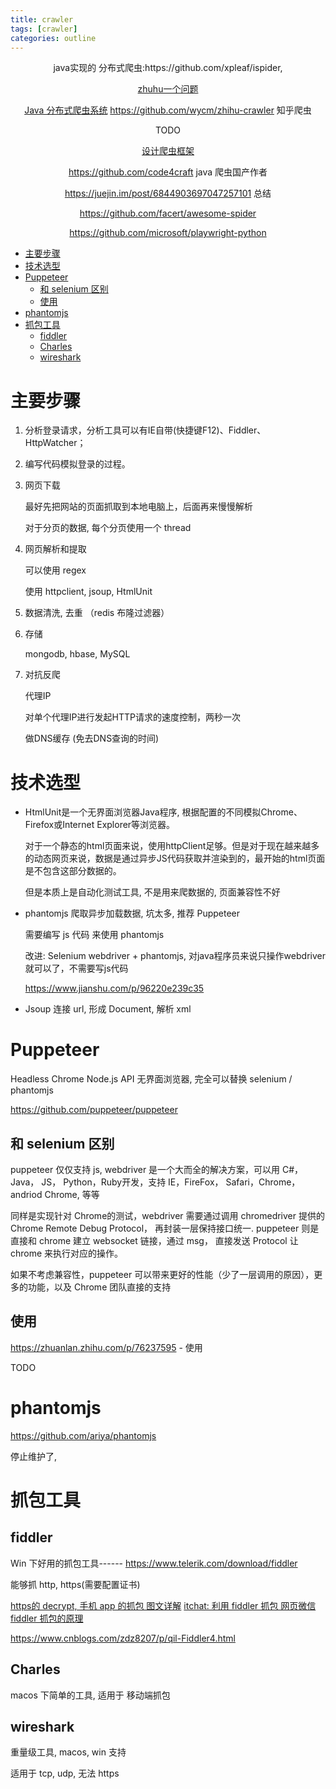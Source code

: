 ```yaml
---
title: crawler
tags: [crawler]
categories: outline
---
```


<div align="center">
java实现的 分布式爬虫:https://github.com/xpleaf/ispider, 

[zhuhu一个问题](https://www.zhihu.com/question/27850529)

[Java 分布式爬虫系统](https://www.cnblogs.com/davidwang456/articles/9143136.html) 
https://github.com/wycm/zhihu-crawler 知乎爬虫

TODO

[设计爬虫框架](https://blog.csdn.net/qq_42677001/article/details/95625920)

https://github.com/code4craft java 爬虫国产作者

https://juejin.im/post/6844903697047257101 总结

https://github.com/facert/awesome-spider

https://github.com/microsoft/playwright-python
</div>

<!--more-->

<!-- TOC -->

- [主要步骤](#主要步骤)
- [技术选型](#技术选型)
- [Puppeteer](#puppeteer)
    - [和 selenium 区别](#和-selenium-区别)
    - [使用](#使用)
- [phantomjs](#phantomjs)
- [抓包工具](#抓包工具)
    - [fiddler](#fiddler)
    - [Charles](#charles)
    - [wireshark](#wireshark)

<!-- /TOC -->

# 主要步骤

1. 分析登录请求，分析工具可以有IE自带(快捷键F12)、Fiddler、HttpWatcher；

1. 编写代码模拟登录的过程。

1. 网页下载

    最好先把网站的页面抓取到本地电脑上，后面再来慢慢解析

    对于分页的数据, 每个分页使用一个 thread

1. 网页解析和提取

    可以使用 regex

    使用 httpclient, jsoup, HtmlUnit

1. 数据清洗, 去重 （redis 布隆过滤器）

1. 存储

    mongodb, hbase, MySQL

1. 对抗反爬

    代理IP

    对单个代理IP进行发起HTTP请求的速度控制，两秒一次

    做DNS缓存 (免去DNS查询的时间)

# 技术选型

- HtmlUnit是一个无界面浏览器Java程序, 根据配置的不同模拟Chrome、Firefox或Internet Explorer等浏览器。

    对于一个静态的html页面来说，使用httpClient足够。但是对于现在越来越多的动态网页来说，数据是通过异步JS代码获取并渲染到的，最开始的html页面是不包含这部分数据的。 

    但是本质上是自动化测试工具, 不是用来爬数据的, 页面兼容性不好

- phantomjs 爬取异步加载数据, 坑太多, 推荐 Puppeteer

    需要编写 js 代码 来使用 phantomjs

    改进: Selenium webdriver + phantomjs, 对java程序员来说只操作webdriver就可以了，不需要写js代码

    https://www.jianshu.com/p/96220e239c35

- Jsoup 连接 url, 形成 Document, 解析 xml


# Puppeteer 

Headless Chrome Node.js API 无界面浏览器, 完全可以替换 selenium / phantomjs

https://github.com/puppeteer/puppeteer


## 和 selenium 区别

puppeteer 仅仅支持 js, webdriver 是一个大而全的解决方案，可以用 C#， Java， JS， Python，Ruby开发，支持 IE，FireFox， Safari，Chrome，andriod Chrome, 等等

同样是实现针对 Chrome的测试，webdriver 需要通过调用 chromedriver 提供的 Chrome Remote Debug Protocol， 再封装一层保持接口统一. puppeteer 则是直接和 chrome 建立 websocket 链接，通过 msg， 直接发送 Protocol 让 chrome 来执行对应的操作。

如果不考虑兼容性，puppeteer 可以带来更好的性能（少了一层调用的原因），更多的功能，以及 Chrome 团队直接的支持

## 使用

https://zhuanlan.zhihu.com/p/76237595 - 使用

TODO


# phantomjs

https://github.com/ariya/phantomjs

停止维护了, 


# 抓包工具

## fiddler

Win 下好用的抓包工具------ https://www.telerik.com/download/fiddler

能够抓 http, https(需要配置证书)

[https的 decrypt, 手机 app 的抓包 图文详解](https://www.cnblogs.com/yyhh/p/5140852.html)
[itchat: 利用 fiddler 抓包 网页微信](https://itchat.readthedocs.io/zh/latest/tutorial/tutorial1/)
[fiddler 抓包的原理](http://mouxuejie.com/blog/2017-03-19/capture-package-principle/)

https://www.cnblogs.com/zdz8207/p/qil-Fiddler4.html


## Charles

macos 下简单的工具, 适用于 移动端抓包


## wireshark

重量级工具, macos, win 支持

适用于 tcp, udp, 无法 https
